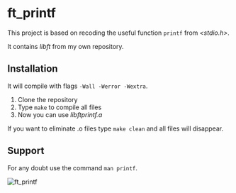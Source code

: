 # ft_printf

This project is based on recoding the useful function `printf` from *<stdio.h>*.

It contains *libft* from my own repository.


## Installation

It will compile with flags `-Wall -Werror -Wextra`.

1. Clone the repository
2. Type `make` to compile all files
3. Now you can use *libftprintf.a*

If you want to eliminate .o files type `make clean` and all files will disappear.

## Support

For any doubt use the command `man printf`.

![ft_printf](https://encrypted-tbn0.gstatic.com/images?q=tbn%3AANd9GcQhHOS3Wc7FuKC6OfP6dOxRn4YfPorAx5OA4EjGpRhA3O103Vav)
